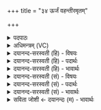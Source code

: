 +++
title = "३४ ऊर्जं वहन्तीरमृतम्"

+++
<details><summary>पदपाठः</summary>

ऊर्ज॑म्। वह॑न्तीः। अ॒मृत॑म्। घृ॒तम्। पयः॑। की॒लाल॑म्। प॒रि॒स्रुत॒मिति॑ परि॒ऽस्रुत॑म्। स्व॒धाः। स्थ॒। त॒र्पय॑त। मे॒। पि॒तॄन्। ३४।
</details>

<details><summary>अधिमन्त्रम् (VC)</summary>

- आपो देवता
- वामदेव ऋषिः
- भुरिग् उष्णिक्
- ऋषभः
</details>

<details><summary>दयानन्द-सरस्वती (हि) - विषयः</summary>

उक्त पितर कौन-कौन पदार्थों से सत्कार करने योग्य हैं, सो अगले मन्त्र में उपदेश किया है ॥
</details>

<details><summary>दयानन्द-सरस्वती (हि) - पदार्थः</summary>

पदार्थान्वयभाषाः -  हे पुत्रादिको ! तुम (मे) मेरे (पितॄन्) पूर्वोक्त गुणवाले पितरों को (ऊर्जम्) अनेक प्रकार के उत्तम-उत्तम रस (वहन्तीः) सुख प्राप्त करनेवाले स्वादिष्ट जल (अमृतम्) सब रोगों को दूर करनेवाले ओषधि मिष्टादि पदार्थ (पयः) दूध (घृतम्) घी (कीलालम्) उत्तम-उत्तम रीति से पकाया हुआ अन्न तथा (परिस्रुतम्) रस से चूते हुए पके फलों को देके (तर्पयत) तृप्त करो। इस प्रकार तुम उनके सेवन से विद्या को प्राप्त होकर (स्वधाः) परधन का त्याग करके अपने धन के सेवन करनेवाले (स्थ) होओ ॥३४॥
</details>

<details><summary>दयानन्द-सरस्वती (हि) - भावार्थः</summary>

भावार्थभाषाः -  ईश्वर आज्ञा देता है कि सब मनुष्यों को पुत्र और नौकर आदि को आज्ञा देके कहना चाहिये कि तुम को हमारे पितर अर्थात् पिता-माता आदि वा विद्या के देनेवाले प्रीति से सेवा करने योग्य हैं। जैसे कि उन्होंने बाल्यावस्था वा विद्यादान के समय हम और तुम पाले हैं, वैसे हम लोगों को भी वे सब काल में सत्कार करने योग्य हैं, जिससे हम लोगों के बीच में विद्या का नाश और कृतघ्नता आदि दोष कभी न प्राप्त हों ॥३४॥ ईश्वर ने इस दूसरे अध्याय में जो-जो वेदि आदि यज्ञ के साधनों का बनाना, यज्ञ का फल गमन वा साधन, सामग्री का धारण, अग्नि के दूतपन का प्रकाश, आत्मा और इन्द्रियादि पदार्थों की शुद्धि, सुखों का भोग, वेद का प्रकाश, पुरुषार्थ का साधन, युद्ध में शत्रुओं का जीतना, शत्रुओं का निवारण, द्वेष का त्याग, अग्नि आदि पदार्थों को सवारियों में युक्त करना, पृथिवी आदि पदार्थों से उपकार लेना, ईश्वर में प्रीति, अच्छे-अच्छे गुणों का विस्तार और सब की उन्नति करना, वेद शब्द के अर्थ का वर्णन, वायु और अग्नि आदि का परस्पर मिलाना, पुरुषार्थ का ग्रहण, उत्तम-उत्तम पदार्थों का स्वीकार करना, यज्ञ में होम किये हुए पदार्थों का तीनों लोक में जाना आना, स्वयंभू शब्द का वर्णन, गृहस्थों का कर्म, सत्य का आचरण, अग्नि में होम, दुष्टों का निवारण और जिन-जिन का सेवन करना कहा है, उन-उन का सेवन मनुष्यों को प्रीति के साथ करना अवश्य है। इस प्रकार से प्रथमाध्याय के अर्थ के साथ द्वितीयाध्याय के अर्थ की संगति जाननी चाहिए ॥३४॥
</details>

<details><summary>दयानन्द-सरस्वती (सं) - विषयः</summary>

एते पितरः केन केन पदार्थेन सत्कर्त्तव्या इत्युपदिश्यते ॥
</details>

<details><summary>दयानन्द-सरस्वती (सं) - पदार्थः</summary>

पदार्थान्वयभाषाः -  हे पुत्रादयो ! यूयं मे मम पितॄनूर्जं वहन्तीरमृतं घृतं पयः कीलालं परिस्रुतं दत्त्वा तर्पयतैवं तत्सेवनेन विद्याः प्राप्य स्वधाः स्थ परस्वत्यागेन सदा स्वसेविनो भवत ॥३४॥
</details>

<details><summary>दयानन्द-सरस्वती (सं) - भावार्थः</summary>

भावार्थभाषाः -  ईश्वर आज्ञापयति। मनुष्याः सर्वान् पुत्रप्रभृतीन् प्रत्येवमादिशन्तु युष्माभिर्मम पितरो जनका विद्याप्रदाश्च प्रीत्या नित्यं सेवनीयाः। यथा तैर्बाल्यावस्थायां विद्याप्रदानसमये च वयं यूयं च पालितास्तथैवास्माभिरपि ते सर्वदा सर्वथा सत्कर्त्तव्याः। यतो नैवाऽस्माकं मध्ये कदाचिद्विद्यानाशकृतघ्नतादोषौ भवेतामिति ॥३४॥ ईश्वरेण यद्यदस्मिन्नध्याये वेद्यादिरचनं, यज्ञस्य फलगमनसाधकानि सामग्रीधारणम्, अग्नेर्दूतत्वप्रकाशनम्, आत्मेन्द्रियादिशोधनं, सुखभोगो, वेदप्रकाशनं, पुरुषार्थसाधनं, युद्धे विजयकरणं, शत्रुनिवारणं, द्वेषत्यागोऽग्न्यादीनां यानेषु योजनं, पृथिव्यादिभ्य उपकारग्रहणम्, ईश्वरे प्रीतिर्दिव्यगुणविस्तरणं, सर्वरक्षणं, वेदशब्दार्थवर्णनं, वाय्वग्न्यादीनां परस्परमेलनं, पुरुषार्थग्रहणम्, उत्तमानां पदार्थानां स्वीकरणं, त्रिषु लोकेषु यज्ञाहुतद्रव्यस्य गमनं, पुनस्तस्मादागमनं, स्वयंभूशब्दार्थवर्णनं, गृहस्थकृत्यं, सत्याचरणम्, अग्नौ होमो, दुष्टानां निवारणं, पितृणां सेवनं चोक्तं तत्तन्मनुष्यैः संप्रीत्या सेवनीयमिति प्रथमाध्यायार्थेन सहास्य द्वितीयाध्यायार्थस्य संगतिरस्तीति वेद्यम् ॥३४॥ इति श्रीमत्परिव्राजकाचार्य्यश्रीयुतदयानदसरस्वतीस्वामिना सुविरचिते संस्कृतार्य्यभाषाविभूषिते यजुर्वेदभाष्ये द्वितीयोऽध्यायः सम्पूर्णः ॥२॥
</details>

<details><summary>सविता जोशी ← दयानन्दः (म) - भावार्थः</summary>

भावार्थभाषाः -  ईश्वर अशी आज्ञा देतो की सर्व माणसांनी पुत्रांना व सेवकांना जसा आदेश द्यावा. ‘‘आमचे पितर अर्थात माता, पिता व विद्वानांची प्रेमाने सेवा करा. बाल्यावस्थेत त्यांनी आमचे पालन करून विद्यादान केलेले आहे त्यामुळे आपणही सदैव त्यांचा सत्कार करणे योग्य आहे. कारण त्यामुळे आमच्यात विद्यानाश व कृतघ्नता इत्यादी दोष येणर नाहीत. ’’
</details>